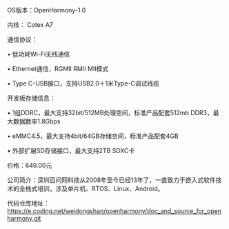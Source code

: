 OS版本：OpenHarmony-1.0

内核： Cotex A7

通信协议：

• 低功耗Wi-Fi无线通信

• Ethernet通信，RGMII RMII MII模式

• Type C-USB接口，支持USB2.0＋1米Type-C调试线缆

开发板存储信息：

• 1组DDRC，最大支持32bit/512MB处理空间，标准产品配套512mb DDR3，最大数据数率1.8Gbps

• eMMC4.5，最大支持4bit/64GB存储空间，标准产品配套4GB

• 外部扩展SD存储接口，最大支持2TB SDXC卡

价格：649.00元

公司简介：深圳百问网科技从2008年至今已经13年了，一直致力于嵌入式软件技术的全栈式培训，涉及单片机、RTOS、Linux、Android。

代码仓库地址：https://e.coding.net/weidongshan/openharmony/doc_and_source_for_openharmony.git

